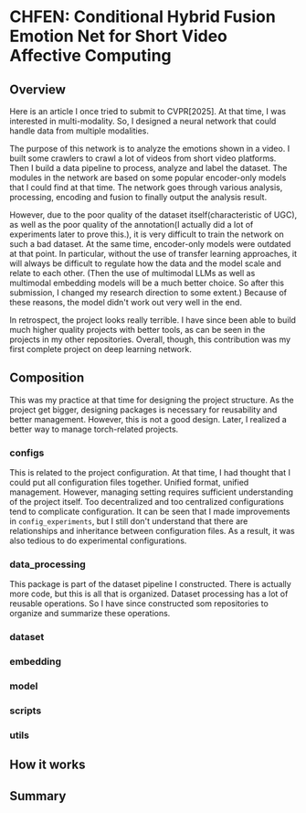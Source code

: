 # CHFEN: Conditional Hybrid Fusion Emotion Net for Short Video Affective Computing

## Overview
Here is an article I once tried to submit to CVPR[2025]. At that time, I was interested in multi-modality. So, I designed a neural network that could handle data from multiple modalities.

The purpose of this network is to analyze the emotions shown in a video. 
I built some crawlers to crawl  a lot of videos from short video platforms. Then I build a data pipeline to process, analyze and label the dataset. 
The modules in the network are based on some popular encoder-only models that I could find at that time. The network goes through various analysis, processing, encoding and fusion to finally output the analysis result.

However, due to the poor quality of the dataset itself(characteristic of UGC), as well as the poor quality of the annotation(I actually did a lot of experiments later to prove this.), it is very difficult to train the network on such a bad dataset. At the same time, encoder-only models were outdated at that point. In particular, without the use of transfer learning approaches, it will always be difficult to regulate how the data and the model scale and relate to each other. (Then the use of multimodal LLMs as well as multimodal embedding models will be a much better choice. So after this submission, I changed my research direction to some extent.) Because of these reasons, the model didn't work out very well in the end.

In retrospect, the project looks really terrible. I have since been able to build much higher quality projects with better tools, as can be seen in the projects in my other repositories. Overall, though, this contribution was my first complete project on deep learning network.

## Composition
This was my practice at that time for designing the project structure. As the project get bigger, designing packages is necessary for reusability and better management. However, this is not a good design. Later, I realized a better way to manage torch-related projects.

### configs
This is related to the project configuration. At that time, I had thought that I could put all configuration files together. Unified format, unified management. However, managing setting requires sufficient understanding of the project itself. Too decentralized and too centralized configurations tend to complicate configuration. It can be seen that I made improvements in `config_experiments`, but I still don't understand that there are relationships and inheritance between configuration files. As a result, it was also tedious to do experimental configurations.

### data_processing
This package is part of the dataset pipeline I constructed. There is actually more code, but this is all that is organized. Dataset processing has a lot of reusable operations. So I have since constructed som repositories to organize and summarize these operations.

### dataset

### embedding

### model

### scripts

### utils


## How it works


## Summary

